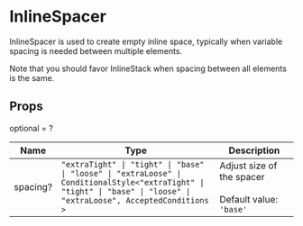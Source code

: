 # InlineSpacer

InlineSpacer is used to create empty inline space, typically when variable spacing
is needed between multiple elements.

Note that you should favor InlineStack when spacing between all elements is the same.

## Props

optional = ?

| Name     | Type                                                                                                                                                                                                                          | Description                                                             |
| -------- | ----------------------------------------------------------------------------------------------------------------------------------------------------------------------------------------------------------------------------- | ----------------------------------------------------------------------- |
| spacing? | <code>"extraTight" &#124; "tight" &#124; "base" &#124; "loose" &#124; "extraLoose" &#124; ConditionalStyle<<wbr>"extraTight" &#124; "tight" &#124; "base" &#124; "loose" &#124; "extraLoose", AcceptedConditions<wbr>></code> | Adjust size of the spacer<br /><br />Default value: <code>'base'</code> |
